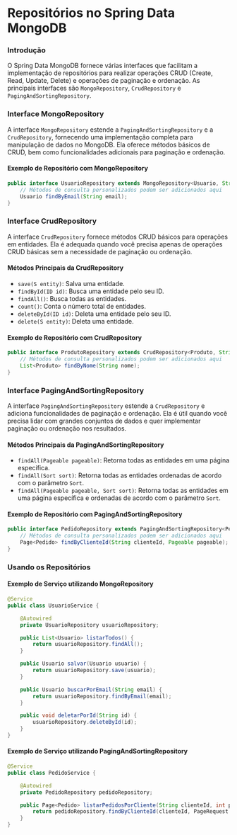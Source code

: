 # Repositórios no Spring Data MongoDB

### Introdução

O Spring Data MongoDB fornece várias interfaces que facilitam a implementação de repositórios para realizar operações CRUD (Create, Read, Update, Delete) e operações de paginação e ordenação. As principais interfaces são `MongoRepository`, `CrudRepository` e `PagingAndSortingRepository`.

### Interface MongoRepository

A interface `MongoRepository` estende a `PagingAndSortingRepository` e a `CrudRepository`, fornecendo uma implementação completa para manipulação de dados no MongoDB. Ela oferece métodos básicos de CRUD, bem como funcionalidades adicionais para paginação e ordenação.

#### Exemplo de Repositório com MongoRepository

```java
public interface UsuarioRepository extends MongoRepository<Usuario, String> {
    // Métodos de consulta personalizados podem ser adicionados aqui
    Usuario findByEmail(String email);
}
```

### Interface CrudRepository

A interface `CrudRepository` fornece métodos CRUD básicos para operações em entidades. Ela é adequada quando você precisa apenas de operações CRUD básicas sem a necessidade de paginação ou ordenação.

#### Métodos Principais da CrudRepository

- `save(S entity)`: Salva uma entidade.
- `findById(ID id)`: Busca uma entidade pelo seu ID.
- `findAll()`: Busca todas as entidades.
- `count()`: Conta o número total de entidades.
- `deleteById(ID id)`: Deleta uma entidade pelo seu ID.
- `delete(S entity)`: Deleta uma entidade.

#### Exemplo de Repositório com CrudRepository

```java
public interface ProdutoRepository extends CrudRepository<Produto, String> {
    // Métodos de consulta personalizados podem ser adicionados aqui
    List<Produto> findByNome(String nome);
}
```

### Interface PagingAndSortingRepository

A interface `PagingAndSortingRepository` estende a `CrudRepository` e adiciona funcionalidades de paginação e ordenação. Ela é útil quando você precisa lidar com grandes conjuntos de dados e quer implementar paginação ou ordenação nos resultados.

#### Métodos Principais da PagingAndSortingRepository

- `findAll(Pageable pageable)`: Retorna todas as entidades em uma página específica.
- `findAll(Sort sort)`: Retorna todas as entidades ordenadas de acordo com o parâmetro `Sort`.
- `findAll(Pageable pageable, Sort sort)`: Retorna todas as entidades em uma página específica e ordenadas de acordo com o parâmetro `Sort`.

#### Exemplo de Repositório com PagingAndSortingRepository

```java
public interface PedidoRepository extends PagingAndSortingRepository<Pedido, String> {
    // Métodos de consulta personalizados podem ser adicionados aqui
    Page<Pedido> findByClienteId(String clienteId, Pageable pageable);
}
```

### Usando os Repositórios

#### Exemplo de Serviço utilizando MongoRepository

```java
@Service
public class UsuarioService {

    @Autowired
    private UsuarioRepository usuarioRepository;

    public List<Usuario> listarTodos() {
        return usuarioRepository.findAll();
    }

    public Usuario salvar(Usuario usuario) {
        return usuarioRepository.save(usuario);
    }

    public Usuario buscarPorEmail(String email) {
        return usuarioRepository.findByEmail(email);
    }

    public void deletarPorId(String id) {
        usuarioRepository.deleteById(id);
    }
}
```

#### Exemplo de Serviço utilizando PagingAndSortingRepository

```java
@Service
public class PedidoService {

    @Autowired
    private PedidoRepository pedidoRepository;

    public Page<Pedido> listarPedidosPorCliente(String clienteId, int page, int size) {
        return pedidoRepository.findByClienteId(clienteId, PageRequest.of(page, size));
    }
}
```